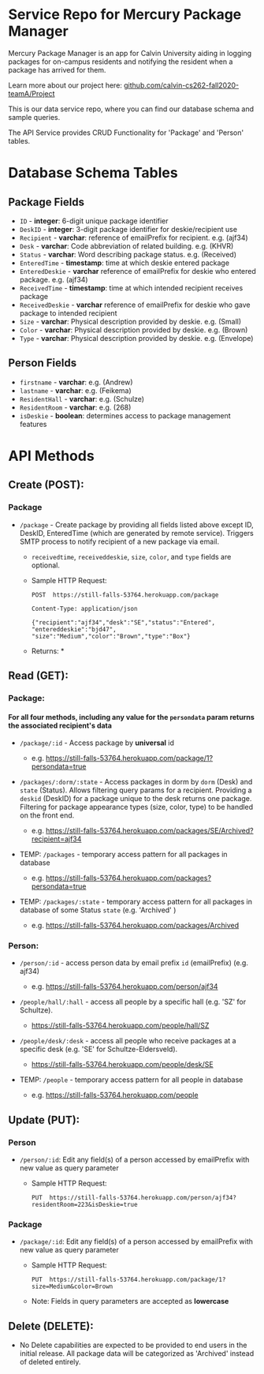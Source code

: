 # Service Repo for Mercury Package Manager
Mercury Package Manager is an app for Calvin University aiding in logging packages for on-campus residents and notifying the resident when a package has arrived for them.

Learn more about our project here: [github.com/calvin-cs262-fall2020-teamA/Project](https://github.com/calvin-cs262-fall2020-teamA/Project)

This is our data service repo, where you can find our database schema and sample queries. 

The API Service provides CRUD Functionality for 'Package' and 'Person' tables.

# Database Schema Tables

## Package Fields

* `ID` - **integer**: 6-digit unique package identifier
* `DeskID` - **integer**: 3-digit package identifier for deskie/recipient use 
* `Recipient` - **varchar**: reference of emailPrefix for recipient. e.g. (ajf34)
* `Desk` - **varchar**: Code abbreviation of related building. e.g. (KHVR)
* `Status` - **varchar**: Word describing package status. e.g. (Received)
* `EnteredTime` - **timestamp**: time at which deskie entered package
* `EnteredDeskie` - **varchar** reference of emailPrefix for deskie who entered package. e.g. (ajf34)
* `ReceivedTime` - **timestamp**: time at which intended recipient receives package
* `ReceivedDeskie` - **varchar** reference of emailPrefix for deskie who gave package to intended recipient
* `Size` - **varchar**: Physical description provided by deskie. e.g. (Small)
* `Color` - **varchar**: Physical description provided by deskie. e.g. (Brown)
* `Type` - **varchar**: Physical description provided by deskie. e.g. (Envelope)

## Person Fields

* `firstname` - **varchar**: e.g. (Andrew)
* `lastname` - **varchar**: e.g. (Feikema)
* `ResidentHall` - **varchar**: e.g. (Schulze)
* `ResidentRoom` - **varchar**: e.g. (268)
* `isDeskie` - **boolean**: determines access to package management features

# API Methods

## Create (POST):

### Package

* `/package` - Create package by providing all fields listed above except ID, DeskID, EnteredTime (which are generated by remote service). Triggers SMTP process to notify recipient of a new package via email. 

  * `receivedtime`, `receiveddeskie`, `size`, `color`, and `type` fields are optional.

  * Sample HTTP Request: 
    
    ```
    POST  https://still-falls-53764.herokuapp.com/package

    Content-Type: application/json

    {"recipient":"ajf34","desk":"SE","status":"Entered",
    "entereddeskie":"bjd47",
    "size":"Medium","color":"Brown","type":"Box"}
    ```

  * Returns: *

## Read (GET):

### Package:

#### For all four methods, including any value for the `persondata` param returns the associated recipient's data

* `/package/:id` - Access package by **universal** id

  * e.g. https://still-falls-53764.herokuapp.com/package/1?persondata=true

* `/packages/:dorm/:state` - Access packages in dorm by `dorm` (Desk) and `state` (Status). Allows filtering query params for a recipient. Providing a `deskid` (DeskID) for a package unique to the desk returns one package. Filtering for package appearance types (size, color, type) to be handled on the front end.

  * e.g. https://still-falls-53764.herokuapp.com/packages/SE/Archived?recipient=ajf34

* TEMP: `/packages` - temporary access pattern for all packages in database

  * e.g. https://still-falls-53764.herokuapp.com/packages?persondata=true

* TEMP: `/packages/:state` - temporary access pattern for all packages in database of some Status `state` (e.g. 'Archived' )

  * e.g. https://still-falls-53764.herokuapp.com/packages/Archived

### Person:

* `/person/:id` - access person data by email prefix `id` (emailPrefix) (e.g. ajf34)

  * e.g. https://still-falls-53764.herokuapp.com/person/ajf34

* `/people/hall/:hall` - access all people by a specific hall (e.g. 'SZ' for Schultze).

  * https://still-falls-53764.herokuapp.com/people/hall/SZ

* `/people/desk/:desk` - access all people who receive packages at a specific desk (e.g. 'SE' for Schultze-Eldersveld).

  * https://still-falls-53764.herokuapp.com/people/desk/SE

* TEMP: `/people` - temporary access pattern for all people in database

  * e.g. https://still-falls-53764.herokuapp.com/people

## Update (PUT):

### Person

* `/person/:id`: Edit any field(s) of a person accessed by emailPrefix with new value as query parameter
  
  * Sample HTTP Request:   
    
     `PUT  https://still-falls-53764.herokuapp.com/person/ajf34?residentRoom=223&isDeskie=true`


### Package

* `/package/:id`: Edit any field(s) of a person accessed by emailPrefix with new value as query parameter
  
  * Sample HTTP Request:   
    
     `PUT  https://still-falls-53764.herokuapp.com/package/1?size=Medium&color=Brown`
  
  * Note: Fields in query parameters are accepted as **lowercase**

## Delete (DELETE):

* No Delete capabilities are expected to be provided to end users in the initial release. All package data will be categorized as 'Archived' instead of deleted entirely.